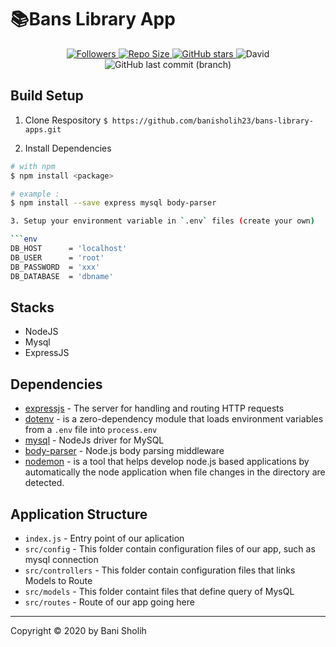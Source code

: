 

# 📚Bans Library App
<p align="center">
  <a href="https://github.com/banisholih23?tab=followers">
    <img title="Followers" src="https://img.shields.io/github/followers/banisholih23?style=social">
  </a>
  <a href="#">
    <img title="Repo Size" src="https://img.shields.io/github/repo-size/banisholih23/bans-library-apps">
  </a>
  <a href="https://github.com/banisholih23/bans-library-apps/stargazers">
    <img alt="GitHub stars" src="https://img.shields.io/github/stars/banisholih23/bans-library-apps?style=social">
  </a>
  <img alt="David" src="https://img.shields.io/david/banisholih23/bans-library-apps">
  <img alt="GitHub last commit (branch)" src="https://img.shields.io/github/last-commit/banisholih23/bans-library-apps/master">
  
 </p>
 
 ## Build Setup
 
 1. Clone Respository
     `$ https://github.com/banisholih23/bans-library-apps.git`
     
 2. Install Dependencies
 ```bash
 # with npm
 $ npm install <package>
 
 # example :
 $ npm install --save express mysql body-parser
 
 3. Setup your environment variable in `.env` files (create your own)
 
 ```env
 DB_HOST      = 'localhost'
 DB_USER      = 'root'
 DB_PASSWORD  = 'xxx'
 DB_DATABASE  = 'dbname'
 ```
 
 ## Stacks
 
 - NodeJS
 - Mysql
 - ExpressJS
 
 ## Dependencies
 
 - [expressjs](https://www.npmjs.com/package/express) - The server for handling and routing HTTP requests
 - [dotenv](https://www.npmjs.com/package/dotenv) - is a zero-dependency module that loads environment variables from a `.env` file into    `process.env`
 - [mysql](https://www.npmjs.com/package/mysql) - NodeJs driver for MySQL
 - [body-parser](https://www.npmjs.com/package/body-parser) - Node.js body parsing middleware
 - [nodemon](https://www.npmjs.com/package/nodemon) - is a tool that helps develop node.js based applications by automatically
   the node application when file changes in the directory are detected.
   
 ## Application Structure
 
 - `index.js` - Entry point of our aplication
 - `src/config` - This folder contain configuration files of our app, such as mysql connection
 - `src/controllers` - This folder contain configuration files that links Models to Route
 - `src/models` - This folder containt files that define query of MysQL
 - `src/routes` - Route of our app going here
 
 ---


Copyright © 2020 by Bani Sholih


 
 
 
